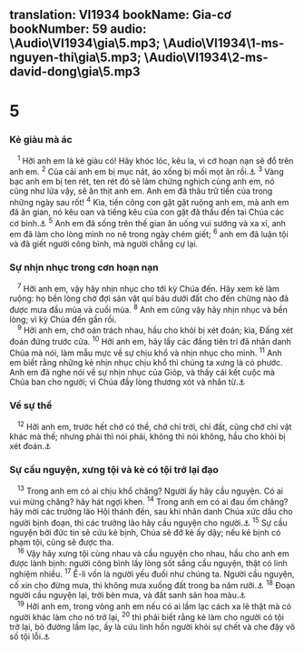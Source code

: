 translation: VI1934
bookName: Gia-cơ 
bookNumber: 59
audio: \Audio\VI1934\gia\5.mp3; \Audio\VI1934\1-ms-nguyen-thi\gia\5.mp3; \Audio\VI1934\2-ms-david-dong\gia\5.mp3
-------

<div class="title"><h1>5</h1><h3>Kẻ giàu mà ác</h3></div>
<span class="verse gia_5_1"> <sup>1</sup> Hỡi anh em là kẻ giàu có! Hãy khóc lóc, kêu la, vì cớ hoạn nạn sẽ đổ trên anh em. </span>
<span class="verse gia_5_2"><sup>2</sup> Của cải anh em bị mục nát, áo xống bị mối mọt ăn rồi.<a data-toggle="tooltip" data-placement="bottom" title="Mat 6:19">⚓</a></span>
<span class="verse gia_5_3"><sup>3</sup> Vàng bạc anh em bị ten rét, ten rét đó sẽ làm chứng nghịch cùng anh em, nó cũng như lửa vậy, sẽ ăn thịt anh em. Anh em đã thâu trữ tiền của trong những ngày sau rốt! </span>
<span class="verse gia_5_4"><sup>4</sup> Kìa, tiền công con gặt gặt ruộng anh em, mà anh em đã ăn gian, nó kêu oan và tiếng kêu của con gặt đã thấu đến tai Chúa các cơ binh.<a data-toggle="tooltip" data-placement="bottom" title="Phu 24:14-15">⚓</a></span>
<span class="verse gia_5_5"><sup>5</sup> Anh em đã sống trên thế gian ăn uống vui sướng và xa xỉ, anh em đã làm cho lòng mình no nê trong ngày chém giết; </span>
<span class="verse gia_5_6"><sup>6</sup> anh em đã luận tội và đã giết người công bình, mà người chẳng cự lại. <br/></span>
<div class="title"><h3>Sự nhịn nhục trong cơn hoạn nạn</h3></div>
<span class="verse gia_5_7"> <sup>7</sup> Hỡi anh em, vậy hãy nhịn nhục cho tới kỳ Chúa đến. Hãy xem kẻ làm ruộng: họ bền lòng chờ đợi sản vật quí báu dưới đất cho đến chừng nào đã được mưa đầu mùa và cuối mùa. </span>
<span class="verse gia_5_8"><sup>8</sup> Anh em cũng vậy hãy nhịn nhục và bền lòng; vì kỳ Chúa đến gần rồi. <br/></span>
<span class="verse gia_5_9"> <sup>9</sup> Hỡi anh em, chớ oán trách nhau, hầu cho khỏi bị xét đoán; kìa, Đấng xét đoán đứng trước cửa. </span>
<span class="verse gia_5_10"><sup>10</sup> Hỡi anh em, hãy lấy các đấng tiên tri đã nhân danh Chúa mà nói, làm mẫu mực về sự chịu khổ và nhịn nhục cho mình. </span>
<span class="verse gia_5_11"><sup>11</sup> Anh em biết rằng những kẻ nhịn nhục chịu khổ thì chúng ta xưng là có phước. Anh em đã nghe nói về sự nhịn nhục của Gióp, và thấy cái kết cuộc mà Chúa ban cho người; vì Chúa đầy lòng thương xót và nhân từ.<a data-toggle="tooltip" data-placement="bottom" title="Giop 1:21-22; 2:10; Thi 103:8">⚓</a><br/></span>
<div class="title"><h3>Về sự thề</h3></div>
<span class="verse gia_5_12"> <sup>12</sup> Hỡi anh em, trước hết chớ có thề, chớ chỉ trời, chỉ đất, cũng chớ chỉ vật khác mà thề; nhưng phải thì nói phải, không thì nói không, hầu cho khỏi bị xét đoán.<a data-toggle="tooltip" data-placement="bottom" title="Mat 5:34-37">⚓</a><br/></span>
<div class="title"><h3>Sự cầu nguyện, xưng tội và kẻ có tội trở lại đạo</h3></div>
<span class="verse gia_5_13"> <sup>13</sup> Trong anh em có ai chịu khổ chăng? Người ấy hãy cầu nguyện. Có ai vui mừng chăng? hãy hát ngợi khen. </span>
<span class="verse gia_5_14"><sup>14</sup> Trong anh em có ai đau ốm chăng? hãy mời các trưởng lão Hội thánh đến, sau khi nhân danh Chúa xức dầu cho người bịnh đoạn, thì các trưởng lão hãy cầu nguyện cho người.<a data-toggle="tooltip" data-placement="bottom" title="Mac 6:13">⚓</a></span>
<span class="verse gia_5_15"><sup>15</sup> Sự cầu nguyện bởi đức tin sẽ cứu kẻ bịnh, Chúa sẽ đỡ kẻ ấy dậy; nếu kẻ bịnh có phạm tội, cũng sẽ được tha. <br/></span>
<span class="verse gia_5_16"> <sup>16</sup> Vậy hãy xưng tội cùng nhau và cầu nguyện cho nhau, hầu cho anh em được lành bịnh: người công bình lấy lòng sốt sắng cầu nguyện, thật có linh nghiệm nhiều. </span>
<span class="verse gia_5_17"><sup>17</sup> Ê-li vốn là người yếu đuối như chúng ta. Người cầu nguyện, cố xin cho đừng mưa, thì không mưa xuống đất trong ba năm rưỡi.<a data-toggle="tooltip" data-placement="bottom" title="1Vua 17:1; 18:1 ">⚓</a></span>
<span class="verse gia_5_18"><sup>18</sup> Đoạn người cầu nguyện lại, trời bèn mưa, và đất sanh sản hoa màu.<a data-toggle="tooltip" data-placement="bottom" title="1Vua 18:42-45">⚓</a><br/></span>
<span class="verse gia_5_19"> <sup>19</sup> Hỡi anh em, trong vòng anh em nếu có ai lầm lạc cách xa lẽ thật mà có người khác làm cho nó trở lại, </span>
<span class="verse gia_5_20"><sup>20</sup> thì phải biết rằng kẻ làm cho người có tội trở lại, bỏ đường lầm lạc, ấy là cứu linh hồn người khỏi sự chết và che đậy vô số tội lỗi.<a data-toggle="tooltip" data-placement="bottom" title="Ch 10:12; 1Phi 4:8">⚓</a><br/></span>
